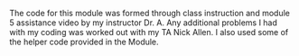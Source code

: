 The code for this module was formed through class instruction and module 5 assistance video by my instructor Dr. A. Any additional problems I had with my coding was worked out with my TA Nick Allen. I also used some of the helper code provided in the Module.
